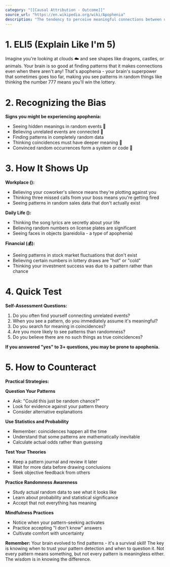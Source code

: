 ```yaml
---
category: "[[Causal Attribution - Outcome]]"
source_url: "https://en.wikipedia.org/wiki/Apophenia"
description: "The tendency to perceive meaningful connections between unrelated things"
---
```


# 1. ELI5 (Explain Like I'm 5)

Imagine you're looking at clouds ☁️ and see shapes like dragons, castles, or animals. Your brain is so good at finding patterns that it makes connections even when there aren't any! That's apophenia - your brain's superpower that sometimes goes too far, making you see patterns in random things like thinking the number 777 means you'll win the lottery.

# 2. Recognizing the Bias

**Signs you might be experiencing apophenia:**
- Seeing hidden meanings in random events 🎲
- Believing unrelated events are connected 🔗
- Finding patterns in completely random data
- Thinking coincidences must have deeper meaning 🤔
- Convinced random occurrences form a system or code 🧩

# 3. How It Shows Up

**Workplace ():**
- Believing your coworker's silence means they're plotting against you
- Thinking three missed calls from your boss means you're getting fired
- Seeing patterns in random sales data that don't actually exist

**Daily Life ():**
- Thinking the song lyrics are secretly about your life
- Believing random numbers on license plates are significant
- Seeing faces in objects (pareidolia - a type of apophenia)

**Financial (💰):**
- Seeing patterns in stock market fluctuations that don't exist
- Believing certain numbers in lottery draws are "hot" or "cold"
- Thinking your investment success was due to a pattern rather than chance

# 4. Quick Test

**Self-Assessment Questions:**
1. Do you often find yourself connecting unrelated events?
2. When you see a pattern, do you immediately assume it's meaningful?
3. Do you search for meaning in coincidences?
4. Are you more likely to see patterns than randomness?
5. Do you believe there are no such things as true coincidences?

**If you answered "yes" to 3+ questions, you may be prone to apophenia.**

# 5. How to Counteract

**Practical Strategies:**

**Question Your Patterns**

- Ask: "Could this just be random chance?"
- Look for evidence against your pattern theory
- Consider alternative explanations

**Use Statistics and Probability**

- Remember: coincidences happen all the time
- Understand that some patterns are mathematically inevitable
- Calculate actual odds rather than guessing

**Test Your Theories**

- Keep a pattern journal and review it later
- Wait for more data before drawing conclusions
- Seek objective feedback from others

**Practice Randomness Awareness**

- Study actual random data to see what it looks like
- Learn about probability and statistical significance
- Accept that not everything has meaning

**Mindfulness Practices**

- Notice when your pattern-seeking activates
- Practice accepting "I don't know" answers
- Cultivate comfort with uncertainty

**Remember:** Your brain evolved to find patterns - it's a survival skill! The key is knowing when to trust your pattern detection and when to question it. Not every pattern means something, but not every pattern is meaningless either. The wisdom is in knowing the difference.